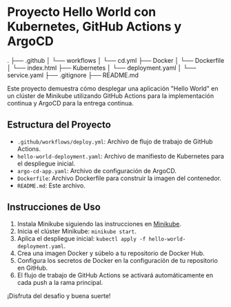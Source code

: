 # Proyecto Hello World con Kubernetes, GitHub Actions y ArgoCD

.
├── .github
│   └── workflows
│       └── cd.yml
├── Docker
│   └── Dockerfile
│   └── index.html
├── Kubernetes
│   └── deployment.yaml
│   └── service.yaml
├── .gitignore
├── README.md

Este proyecto demuestra cómo desplegar una aplicación "Hello World" en un clúster de Minikube utilizando GitHub Actions para la implementación continua y ArgoCD para la entrega continua.

## Estructura del Proyecto

- `.github/workflows/deploy.yml`: Archivo de flujo de trabajo de GitHub Actions.
- `hello-world-deployment.yaml`: Archivo de manifiesto de Kubernetes para el despliegue inicial.
- `argo-cd-app.yaml`: Archivo de configuración de ArgoCD.
- `Dockerfile`: Archivo Dockerfile para construir la imagen del contenedor.
- `README.md`: Este archivo.

## Instrucciones de Uso

1. Instala Minikube siguiendo las instrucciones en [Minikube](https://minikube.sigs.k8s.io/docs/start/).
2. Inicia el clúster Minikube: `minikube start`.
3. Aplica el despliegue inicial: `kubectl apply -f hello-world-deployment.yaml`.
4. Crea una imagen Docker y súbelo a tu repositorio de Docker Hub.
5. Configura los secretos de Docker en la configuración de tu repositorio en GitHub.
6. El flujo de trabajo de GitHub Actions se activará automáticamente en cada push a la rama principal.

¡Disfruta del desafío y buena suerte!